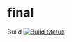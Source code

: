 # final 
Build [![Build Status](https://dev.azure.com/dineshpshaligram0354/dineshpshaligram/_apis/build/status/dineshbhaishaligraminfotech.visa?branchName=master)](https://dev.azure.com/dineshpshaligram0354/dineshpshaligram/_build/latest?definitionId=1&branchName=master)
